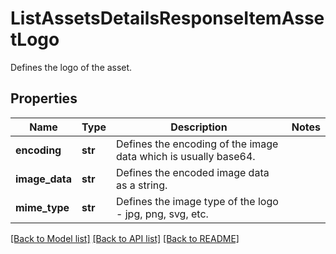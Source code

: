 # ListAssetsDetailsResponseItemAssetLogo

Defines the logo of the asset.

## Properties
Name | Type | Description | Notes
------------ | ------------- | ------------- | -------------
**encoding** | **str** | Defines the encoding of the image data which is usually base64. | 
**image_data** | **str** | Defines the encoded image data as a string. | 
**mime_type** | **str** | Defines the image type of the logo - jpg, png, svg, etc. | 

[[Back to Model list]](../README.md#documentation-for-models) [[Back to API list]](../README.md#documentation-for-api-endpoints) [[Back to README]](../README.md)


